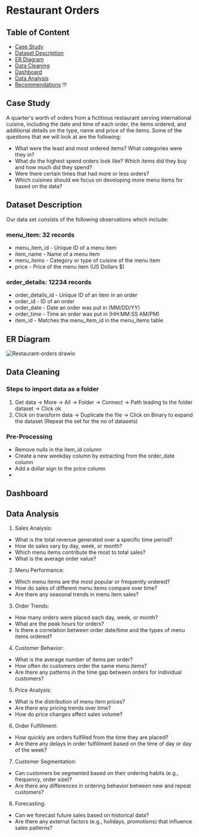 # Restaurant Orders

## Table of Content

* [Case Study](#case-study)
* [Dataset Description](#dataset-description)
* [ER Diagram](#er-diagram)
* [Data Cleaning](#data-cleaning)
* [Dashboard](#dashboard)
* [Data Analysis](#data-analysis)
* [Recommendations](#recommendations) !!!

## Case Study
A quarter's worth of orders from a fictitious restaurant serving international cuisine, including the date and time of each order, the items ordered, and additional details on the type, name and price of the items. Some of the questions that we will look at are the following: 
- What were the least and most ordered items? What categories were they in?
- What do the highest spend orders look like? Which items did they buy and how much did they spend?
- Were there certain times that had more or less orders?
- Which cuisines should we focus on developing more menu items for based on the data?

## Dataset Description
Our data set consists of the following observations which include:

### menu_item: 32 records
- menu_item_id - Unique ID of a menu item
- item_name - Name of a menu item
- menu_items - Category or type of cuisine of the menu item
- price - Price of the menu item (US Dollars $)
### order_details: 12234 records
- order_details_id - Unique ID of an item in an order
- order_id - ID of an order
- order_date - Date an order was put in (MM/DD/YY)
- order_time - Time an order was put in (HH:MM:SS AM/PM)
- item_id - Matches the menu_item_id in the menu_items table

## ER Diagram
![Restaurant-orders drawio](https://github.com/karlyndiary/Restaurant-Orders/assets/116041695/6d4903a5-0c6a-4fdb-a310-2b1fe86845d4)

## Data Cleaning
### Steps to import data as a folder
1. Get data -> More -> All -> Folder -> Connect -> Path leading to the folder dataset -> Click ok
2. Click on transform data -> Duplicate the file -> Click on Binary to expand the dataset (Repeat the set for the no of datasets)

### Pre-Processing
- Remove nulls in the item_id column
- Create a new weekday column by extracting from the order_date column
- Add a dollar sign to the price column
- 
## Dashboard

## Data Analysis

1. Sales Analysis:
  - What is the total revenue generated over a specific time period?
  - How do sales vary by day, week, or month?
  - Which menu items contribute the most to total sales?
  - What is the average order value?
2. Menu Performance:
  - Which menu items are the most popular or frequently ordered?
  - How do sales of different menu items compare over time?
  - Are there any seasonal trends in menu item sales?
3. Order Trends:
  - How many orders were placed each day, week, or month?
  - What are the peak hours for orders?
  - Is there a correlation between order date/time and the types of menu items ordered?
4. Customer Behavior:
  - What is the average number of items per order?
  - How often do customers order the same menu items?
  - Are there any patterns in the time gap between orders for individual customers?
5. Price Analysis:
  - What is the distribution of menu item prices?
  - Are there any pricing trends over time?
  - How do price changes affect sales volume?
6. Order Fulfillment:
  - How quickly are orders fulfilled from the time they are placed?
  - Are there any delays in order fulfillment based on the time of day or day of the week?
7. Customer Segmentation:
  - Can customers be segmented based on their ordering habits (e.g., frequency, order size)?
  - Are there any differences in ordering behavior between new and repeat customers?
8. Forecasting:
  - Can we forecast future sales based on historical data?
  - Are there any external factors (e.g., holidays, promotions) that influence sales patterns?
